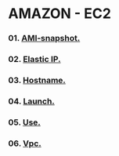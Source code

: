 # AMAZON - EC2

### 01. [AMI-snapshot.](https://github.com/Nouvellie/amazon-ec2/blob/amazon/ami-snapshots.md)
### 02. [Elastic IP.](https://github.com/Nouvellie/amazon-ec2/blob/amazon/elastic-ip.md)
### 03. [Hostname.](https://github.com/Nouvellie/amazon-ec2/blob/amazon/hostname.md)
### 04. [Launch.](https://github.com/Nouvellie/amazon-ec2/blob/amazon/launch.md)
### 05. [Use.](https://github.com/Nouvellie/amazon-ec2/blob/amazon/use.md)
### 06. [Vpc.](https://github.com/Nouvellie/amazon-ec2/blob/amazon/vpc.md)